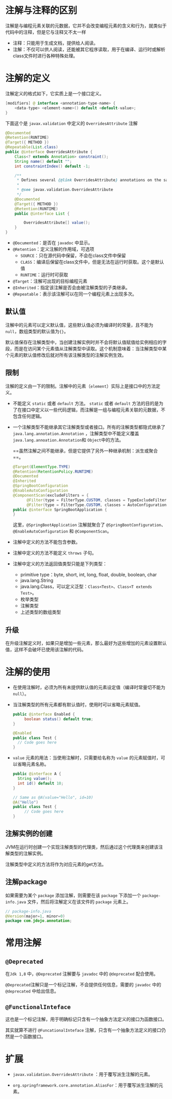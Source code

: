 # 注解与注释的区别

注解是与编程元素关联的元数据，它并不会改变编程元素的含义和行为，就类似于代码中的注释，但是它与注释又不太一样

- 注释：只能用于生成文档，提供给人阅读。
- 注解：不仅可以供人阅读，还能被其它程序读取，用于在编译、运行时或解析class文件时进行各种特殊处理。

# 注解的定义

注解定义的格式如下，它实质上是一个接口定义。

```java
[modifiers] @ interface <annotation-type-name> {
	<data-type> <element-name>() default <default-value>;
}
```

下面这个是 `javax.validation` 中定义的 `OverridesAttribute` 注解

```java
@Documented
@Retention(RUNTIME)
@Target({ METHOD })
@Repeatable(List.class)
public @interface OverridesAttribute {
	Class<? extends Annotation> constraint();
	String name() default "";
	int constraintIndex() default -1;

	/**
	 * Defines several {@link OverridesAttribute} annotations on the same element
	 *
	 * @see javax.validation.OverridesAttribute
	 */
	@Documented
	@Target({ METHOD })
	@Retention(RUNTIME)
	public @interface List {

		OverridesAttribute[] value();
	}
}
```

- `@Documented`：是否在 `javadoc` 中显示。
- `@Retention`：定义注解的作用域，可选项
  - `SOURCE`：只在源代码中保留，不会在class文件中保留
  - `CLASS`：编译后保留在class文件中，但是无法在运行时获取。这个是默认值
  - `RUNTIME`：运行时可获取
- `@Target`：注解可出现的目标编程元素
- `@Inherited`：指定该注解是否会由被注解类型的子类继承。
- `@Repeatable`：表示该注解可以在同一个编程元素上出现多次。

## 默认值

注解中的元素可以定义默认值，这些默认值必须为编译时的常量，且不能为 `null`，数组类型的默认值为`{}`。

默认值保存在注解类型中，当创建注解实例时并不会将默认值赋值给实例相应的字段，而是在访问某个元素值从注解类型中读取。这个机制意味着：当注解类型中某个元素的默认值修改后就对所有该注解类型的注解实例生效。

## 限制

注解的定义由一下的限制。注解中的元素（`element`）实际上是接口中的方法定义。

- 不能定义 `static` 或者 `default` 方法。 `static` 或者 `default` 方法的目的是为了在接口中定义以一些代码逻辑，而注解是一组与编程元素关联的元数据，不包含任何逻辑。

- 一个注解类型不能继承其它注解类型或者接口。所有的注解类型都隐式继承了 `java.lang.annotation.Annotation` ，注解类型中不能定义覆盖 `java.lang.annoation.Annotation`和 `Object`中的方法。

  ==虽然注解之间不能继承，但是它提供了另外一种继承机制：派生或聚合==。

  ```java
  @Target(ElementType.TYPE)
  @Retention(RetentionPolicy.RUNTIME)
  @Documented
  @Inherited
  @SpringBootConfiguration
  @EnableAutoConfiguration
  @ComponentScan(excludeFilters = {
  		@Filter(type = FilterType.CUSTOM, classes = TypeExcludeFilter.class),
  		@Filter(type = FilterType.CUSTOM, classes = AutoConfigurationExcludeFilter.class) })
  public @interface SpringBootApplication {
  }
  ```

  这里，`@SpringBootApplication` 注解就聚合了 `@SpringBootConfiguration`、`@EnableAutoConfiguration` 和 `@ComponentScan`。

- 注解中定义的方法不能包含参数。
- 注解中定义的方法不能定义 `throws` 子句。
- 注解中定义的方法返回值类型只能是下列类型：
  - primitive type：byte, short, int, long, float, double, boolean, char
  - java.lang.String
  - java.lang.Class，可以定义泛型：`Class<Test>`、`Class<T extends Test>`。
  - 枚举类型
  - 注解类型
  - 上述类型的数组类型

## 升级

在升级注解定义时，如果只是增加一些元素，那么最好为这些增加的元素设置默认值，这样不会破坏已使用该注解的代码。

# 注解的使用

- 在使用注解时，必须为所有未提供默认值的元素设定值（编译时常量切不能为 `null`）。

- 当注解类型的所有元素都有默认值时，使用时可以省略元素赋值。

  ```java
  public @interface Enabled {
       boolean status() default true;
  }
  
  @Enabled
  public class Test {
  	// Code goes here
  }
  ```

- `value` 元素的用法：当使用注解时，只需要给名称为 `value` 的元素赋值时，可以省略元素名称。

  ```java
  public @interface A {
  	String value();
  	int id() default 10;
  }
  
  // Same as @A(value="Hello", id=10)
  @A("Hello")
  public class Test {
       // Code goes here
  }
  ```

## 注解实例的创建

JVM在运行时创建一个实现注解类型的代理类，然后通过这个代理类来创建该注解类型的注解实例。

注解类型中定义的方法将作为对应元素的get方法。

## 注解package

如果需要为某个 `package` 添加注解，则需要在该 `package` 下添加一个 `package-info.java` 文件，然后将注解定义在该文件的 `package` 元素上。

```java
// package-info.java
@Version(major=1, minor=0)
package com.jdojo.annotation;
```

# 常用注解

## `@Deprecated`

在`Jdk 1,8` 中，`@Deprecated` 注解要与 `javadoc` 中的 `@deprecated` 配合使用。

`@Deprecated`注解只是一个标记注解，不会提供任何信息，需要的 `javadoc` 中的 `@deprecated` 中给出信息。

## `@FunctionalInteface`

这也是一个标记注解，用于明确标记只含有一个抽象方法定义的接口为函数接口。

其实就算不进行 `@FuncationalInteface` 注解，只含有一个抽象方法定义的接口仍然是一个函数接口。

# 扩展

- `javax.validation.OverridesAttribute` ：用于覆写派生注解的元素。

- `org.springframework.core.annotation.AliasFor`：用于覆写派生注解的元素。